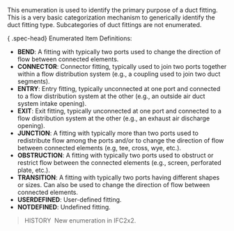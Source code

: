 ﻿This enumeration is used to identify the primary purpose of a duct fitting. This is a very basic categorization mechanism to generically identify the duct fitting type. Subcategories of duct fittings are not enumerated.

{ .spec-head}
Enumerated Item Definitions:

* **BEND**: A fitting with typically two ports used to change the direction of flow between connected elements.
* **CONNECTOR**: Connector fitting, typically used to join two ports together within a flow distribution system (e.g., a coupling used to join two duct segments).
* **ENTRY**: Entry fitting, typically unconnected at one port and connected to a flow distribution system at the other (e.g., an outside air duct system intake opening).
* **EXIT**: Exit fitting, typically unconnected at one port and connected to a flow distribution system at the other (e.g., an exhaust air discharge opening).
* **JUNCTION**: A fitting with typically more than two ports used to redistribute flow among the ports and/or to change the direction of flow between connected elements (e.g, tee, cross, wye, etc.).
* **OBSTRUCTION**: A fitting with typically two ports used to obstruct or restrict flow between the connected elements (e.g., screen, perforated plate, etc.).
* **TRANSITION**: A fitting with typically two ports having different shapes or sizes. Can also be used to change the direction of flow between connected elements.
* **USERDEFINED**: User-defined fitting.
* **NOTDEFINED**: Undefined fitting.

> HISTORY&nbsp; New enumeration in IFC2x2.

